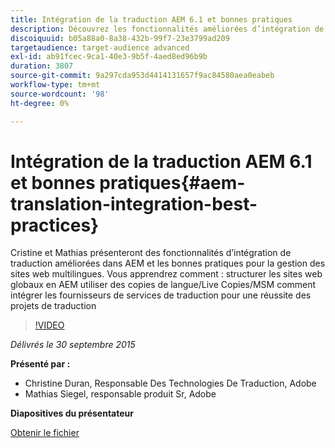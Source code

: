 ```yaml
---
title: Intégration de la traduction AEM 6.1 et bonnes pratiques
description: Découvrez les fonctionnalités améliorées d’intégration de traduction dans AEM. Découvrez les bonnes pratiques de gestion des sites web multilingues.
discoiquuid: b05a88a0-8a38-432b-99f7-23e3799ad209
targetaudience: target-audience advanced
exl-id: ab91fcec-9ca1-40e3-9b5f-4aed8ed96b9b
duration: 3807
source-git-commit: 9a297cda953d4414131657f9ac84580aea0eabeb
workflow-type: tm+mt
source-wordcount: '98'
ht-degree: 0%

---
```


# Intégration de la traduction AEM 6.1 et bonnes pratiques{#aem-translation-integration-best-practices}

Cristine et Mathias présenteront des fonctionnalités d’intégration de traduction améliorées dans AEM et les bonnes pratiques pour la gestion des sites web multilingues. Vous apprendrez comment : structurer les sites web globaux en AEM utiliser des copies de langue/Live Copies/MSM comment intégrer les fournisseurs de services de traduction pour une réussite des projets de traduction

>[!VIDEO](https://video.tv.adobe.com/v/19371/?quality=9)

*Délivrés le 30 septembre 2015*

**Présenté par :**

* Christine Duran, Responsable Des Technologies De Traduction, Adobe
* Mathias Siegel, responsable produit Sr, Adobe

**Diapositives du présentateur**

[Obtenir le fichier](assets/09302015-aem-gems-translation-integration-and-best-practices.pdf)

<!--
[Get back to the Overview](https://helpx.adobe.com/experience-manager/kt/eseminars/gems/aem-index.html)
-->

